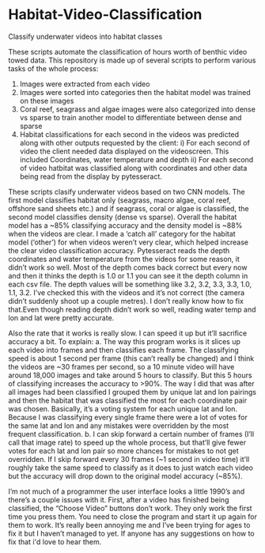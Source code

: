 # Habitat-Video-Classification
Classify underwater videos into habitat classes

These scripts automate the classification of hours worth of benthic video towed data. This repository is made up of several scripts to perform various tasks of the whole process:
  1)  Images were extracted from each video
  2)  Images were sorted into categories then the habitat model was trained on these images
  3)  Coral reef, seagrass and algae images were also categorized into dense vs sparse to train another model to differentiate between dense and sparse
  4)  Habitat classifications for each second in the videos was predicted along with other outputs requested by the client:
    i)  For each second of video the client needed data displayed on the videoscreen. This included Coordinates, water temperature and depth
    ii) For each second of video hatbitat was classified along with coordinates and other data being read from the display by pytesseract.
  
These scripts clasify underwater videos based on two CNN models. The first model classifies habitat only (seagrass, macro algae, coral reef, offshore sand sheets etc.) and if seagrass, coral or algae is classified, the second model classifies density (dense vs sparse). Overall the habitat model has a ~85% classifying accuracy and the density model is ~88% when the videos are clear. I made a ‘catch all’ category for the habitat model (‘other’) for when videos weren’t very clear, which helped increase the clear video classification accuracy. Pytesseract reads the depth coordinates and water temperature from the videos for some reason, it didn’t work so well. Most of the depth comes back correct but every now and then it thinks the depth is 1.0 or 1.1 you can see it the depth column in each csv file. The depth values will be something like 3.2, 3.2, 3.3, 3.3, 1.0, 1.1, 3.2. I’ve checked this with the videos and it’s not correct (the camera didn’t suddenly shoot up a couple metres). I don’t really know how to fix that.Even though reading depth didn’t work so well, reading water temp and lon and lat were pretty accurate.

Also the rate that it works is really slow. I can speed it up but it’ll sacrifice accuracy a bit. To explain:
a.	The way this program works is it slices up each video into frames and then classifies each frame. The classifying speed is about 1 second per frame (this can’t really be changed) and I think the videos are ~30 frames per second, so a 10 minute video will have around 18,000 images and take around 5 hours to classify. But this 5 hours of classifying increases the accuracy to >90%. The way I did that was after all images had been classified I grouped them by unique lat and lon pairings and then the habitat that was classified the most for each coordinate pair was chosen. Basically, it’s a voting system for each unique lat and lon. Because I was classifying every single frame there were a lot of votes for the same lat and lon and any mistakes were overridden by the most frequent classification.
b.	I can skip forward a certain number of frames (I’ll call that image rate) to speed up the whole process, but that’ll give fewer votes for each lat and lon pair so more chances for mistakes to not get overridden. If I skip forward every 30 frames (~1 second in video time) it’ll roughly take the same speed to classify as it does to just watch each video but the accuracy will drop down to the original model accuracy (~85%).

I’m not much of a programmer the user interface looks a little 1990’s and there’s a couple issues with it. First, after a video has finished being classified, the “Choose Video” buttons don’t work. They only work the first time you press them. You need to close the program and start it up again for them to work. It’s really been annoying me and I’ve been trying for ages to fix it but I haven’t managed to yet. If anyone has any suggestions on how to fix that i'd love to hear them.
